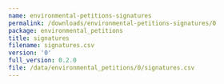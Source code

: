 ```yaml
---
name: environmental-petitions-signatures
permalink: /downloads/environmental-petitions-signatures/0
package: environmental_petitions
title: signatures
filename: signatures.csv
version: '0'
full_version: 0.2.0
file: /data/environmental_petitions/0/signatures.csv
---
```

